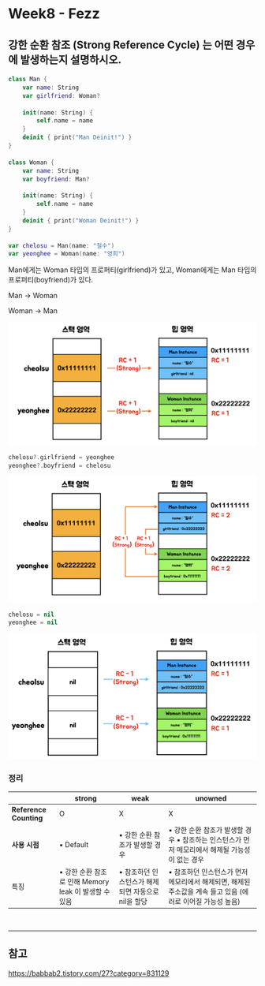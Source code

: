 # Week8 - Fezz

## 강한 순환 참조 (Strong Reference Cycle) 는 어떤 경우에 발생하는지 설명하시오.

```swift
class Man {
    var name: String
    var girlfriend: Woman?
    
    init(name: String) {
        self.name = name
    }
    deinit { print("Man Deinit!") }
}
 
class Woman {
    var name: String
    var boyfriend: Man?
    
    init(name: String) {
        self.name = name
    }
    deinit { print("Woman Deinit!") }
}

var chelosu = Man(name: "철수")
var yeonghee = Woman(name: "영희")
```

Man에게는 Woman 타입의 프로퍼티(girlfriend)가 있고, Woman에게는 Man 타입의 프로퍼티(boyfriend)가 있다.

Man -> Woman

Woman -> Man



<img src="https://raw.githubusercontent.com/Fezravien/UploadForMarkdown/forUpload/img/img-20210815211413633.png" alt="img" style="zoom:50%;" />



```swift
chelosu?.girlfriend = yeonghee
yeonghee?.boyfriend = chelosu
```



<img src="https://raw.githubusercontent.com/Fezravien/UploadForMarkdown/forUpload/img/img-20210815191131794.png" alt="img" style="zoom:50%;" />

```swift
chelosu = nil
yeonghee = nil
```

<img src="https://raw.githubusercontent.com/Fezravien/UploadForMarkdown/forUpload/img/img-20210815191345007.png" alt="img" style="zoom:50%;" />



### 정리

|                        | **strong**                                            | **weak**                                           | **unowned**                                                  |
| ---------------------- | ----------------------------------------------------- | -------------------------------------------------- | ------------------------------------------------------------ |
| **Reference Counting** | O                                                     | X                                                  | X                                                            |
| **사용 시점**          | ▪ Default                                             | ▪ 강한 순환 참조가 발생할 경우                     | ▪ 강한 순환 참조가 발생할 경우  ▪ 참조하는 인스턴스가  먼저 메모리에서 해제될  가능성이 없는 경우 |
| 특징                   | ▪ 강한 순환 참조로 인해 Memory leak 이 발생할 수 있음 | ▪ 참조하던 인스턴스가 해제되면 자동으로 nil을 할당 | ▪ 참조하던 인스턴스가  먼저 메모리에서 해제되면,  해제된 주소값을 계속 들고 있음 (에러로 이어질 가능성 높음) |

<br>

---



## 참고

https://babbab2.tistory.com/27?category=831129